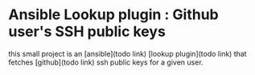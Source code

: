 # Ansible Lookup plugin : Github user's SSH public keys
 
this small project is an [ansible](todo link) [lookup plugin](todo link) that
fetches [github](todo link) ssh public keys for a given user.
